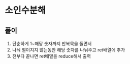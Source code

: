 
# 소인수분해

## 풀이
1. 단순하게 1~해당 숫자까지 반복묵을 돌면서
2. 나눠 떨이지지 않는동안 해당 숫자를 나눠주고 ret배열에 추가
3. 전부다 끝나면 ret배열을 reduce해서 출력
